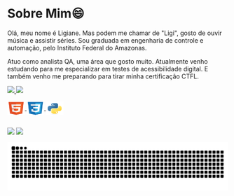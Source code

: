 # Sobre Mim😄 #
 Olá, meu nome é Ligiane. Mas podem me chamar de "Ligi", gosto de ouvir música e assistir séries. Sou graduada em engenharia de controle e automação, pelo Instituto Federal do Amazonas. 

Atuo como analista QA, uma área que gosto muito. Atualmente venho estudando para me especializar em testes de acessibilidade digital. E também venho me preparando para tirar minha certificação CTFL.




<div>
  <a href="https://github.com/LigianeBasques">
  <img height="160em" src="https://github-readme-stats.vercel.app/api?username=LigianeBasques&show_icons=true&theme=synthwave&include_all_commits=true&count_private=true"/>
  <img height="160em" src="https://github-readme-stats.vercel.app/api/top-langs/?username=LigianeBasques&layout=compact&langs_count=7&theme=highcontrast"/>
</div>
<div style="display: inline_block"><br>
   
   <img align="center" alt="Ligi-HTML" height="30" width="40" src="https://raw.githubusercontent.com/devicons/devicon/master/icons/html5/html5-original.svg">
   <img align="center" alt="Ligi-CSS" height="30" width="40" src="https://raw.githubusercontent.com/devicons/devicon/master/icons/css3/css3-original.svg">
   <img align="center" alt="Ligi-Python" height="30" width="40" src="https://raw.githubusercontent.com/devicons/devicon/master/icons/python/python-original.svg">
   
 </div>

              
##
 
 <div>
  </a> 
  <a href = "email:ligianealzie25@gmail.com"><img src="https://img.shields.io/badge/Gmail-D14836?style=for-the-badge&logo=gmail&logoColor=white" target="_blank"></a>
  <a href="https://www.linkedin.com/in/ligiane-basques/" target="_blank"><img src="https://img.shields.io/badge/-LinkedIn-%230077B5?style=for-the-badge&logo=linkedin&logoColor=white" target="_blank"></a>
 
  ![Snake animation](https://github.com/LigianeBasques/LigianeBasques/blob/output/github-contribution-grid-snake.svg)
 </div>
